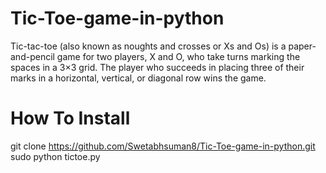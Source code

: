 # Tic-Toe-game-in-python
Tic-tac-toe (also known as noughts and crosses or Xs and Os) is a paper-and-pencil game for two players, X and O, who take turns marking the spaces in a 3×3 grid. The player who succeeds in placing three of their marks in a horizontal, vertical, or diagonal row wins the game.

# How To Install
git clone https://github.com/Swetabhsuman8/Tic-Toe-game-in-python.git
sudo python tictoe.py
